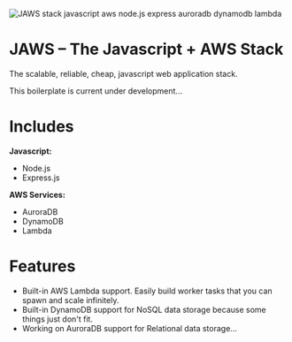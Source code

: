 ![JAWS stack javascript aws node.js express auroradb dynamodb lambda](https://github.com/servant-app/JAWS/blob/master/public/img/jaws_logo_javascript_aws.png)

JAWS – The Javascript + AWS Stack
=================================

The scalable, reliable, cheap, javascript web application stack.

This boilerplate is current under development...

Includes
=================================

**Javascript:**
- Node.js
- Express.js

**AWS Services:**
- AuroraDB
- DynamoDB
- Lambda

Features
=================================

* Built-in AWS Lambda support.  Easily build worker tasks that you can spawn and scale infinitely.
* Built-in DynamoDB support for NoSQL data storage because some things just don't fit.
* Working on AuroraDB support for Relational data storage...